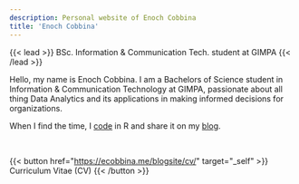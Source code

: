 ```yaml
---
description: Personal website of Enoch Cobbina
title: 'Enoch Cobbina'
---
```


{{< lead >}}
BSc. Information & Communication Tech. student at GIMPA
{{< /lead >}}

Hello, my name is Enoch Cobbina. I am a Bachelors of Science student in Information & Communication Technology at GIMPA, passionate about all thing Data Analytics and its applications in making informed decisions for organizations.


When I find the time, I [code](https://github.com/EnochT14) in R and share it on my [blog](https://example.com/).

<br>

{{< button href="https://ecobbina.me/blogsite/cv/" target="_self" >}}
Curriculum Vitae (CV)
{{< /button >}}